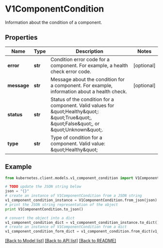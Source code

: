 # V1ComponentCondition

Information about the condition of a component.

## Properties

Name | Type | Description | Notes
------------ | ------------- | ------------- | -------------
**error** | **str** | Condition error code for a component. For example, a health check error code. | [optional] 
**message** | **str** | Message about the condition for a component. For example, information about a health check. | [optional] 
**status** | **str** | Status of the condition for a component. Valid values for \&quot;Healthy\&quot;: \&quot;True\&quot;, \&quot;False\&quot;, or \&quot;Unknown\&quot;. | 
**type** | **str** | Type of condition for a component. Valid value: \&quot;Healthy\&quot; | 

## Example

```python
from kubernetes.client.models.v1_component_condition import V1ComponentCondition

# TODO update the JSON string below
json = "{}"
# create an instance of V1ComponentCondition from a JSON string
v1_component_condition_instance = V1ComponentCondition.from_json(json)
# print the JSON string representation of the object
print V1ComponentCondition.to_json()

# convert the object into a dict
v1_component_condition_dict = v1_component_condition_instance.to_dict()
# create an instance of V1ComponentCondition from a dict
v1_component_condition_form_dict = v1_component_condition.from_dict(v1_component_condition_dict)
```
[[Back to Model list]](../README.md#documentation-for-models) [[Back to API list]](../README.md#documentation-for-api-endpoints) [[Back to README]](../README.md)


